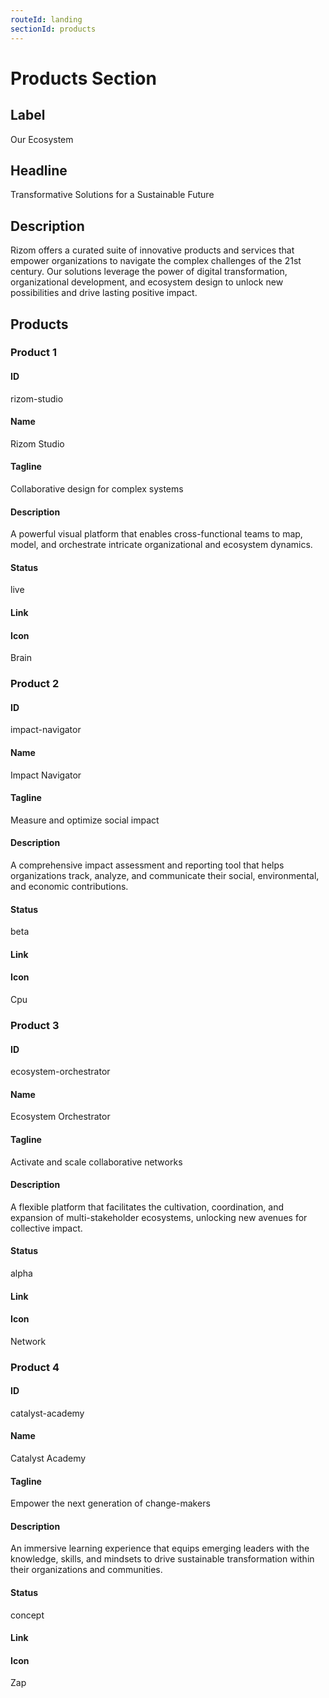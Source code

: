 ```yaml
---
routeId: landing
sectionId: products
---
```

# Products Section

## Label
Our Ecosystem

## Headline
Transformative Solutions for a Sustainable Future

## Description
Rizom offers a curated suite of innovative products and services that empower organizations to navigate the complex challenges of the 21st century. Our solutions leverage the power of digital transformation, organizational development, and ecosystem design to unlock new possibilities and drive lasting positive impact.

## Products

### Product 1

#### ID
rizom-studio

#### Name
Rizom Studio

#### Tagline
Collaborative design for complex systems

#### Description
A powerful visual platform that enables cross-functional teams to map, model, and orchestrate intricate organizational and ecosystem dynamics.

#### Status
live

#### Link


#### Icon
Brain

### Product 2

#### ID
impact-navigator

#### Name
Impact Navigator

#### Tagline
Measure and optimize social impact

#### Description
A comprehensive impact assessment and reporting tool that helps organizations track, analyze, and communicate their social, environmental, and economic contributions.

#### Status
beta

#### Link


#### Icon
Cpu

### Product 3

#### ID
ecosystem-orchestrator

#### Name
Ecosystem Orchestrator

#### Tagline
Activate and scale collaborative networks

#### Description
A flexible platform that facilitates the cultivation, coordination, and expansion of multi-stakeholder ecosystems, unlocking new avenues for collective impact.

#### Status
alpha

#### Link


#### Icon
Network

### Product 4

#### ID
catalyst-academy

#### Name
Catalyst Academy

#### Tagline
Empower the next generation of change-makers

#### Description
An immersive learning experience that equips emerging leaders with the knowledge, skills, and mindsets to drive sustainable transformation within their organizations and communities.

#### Status
concept

#### Link


#### Icon
Zap
